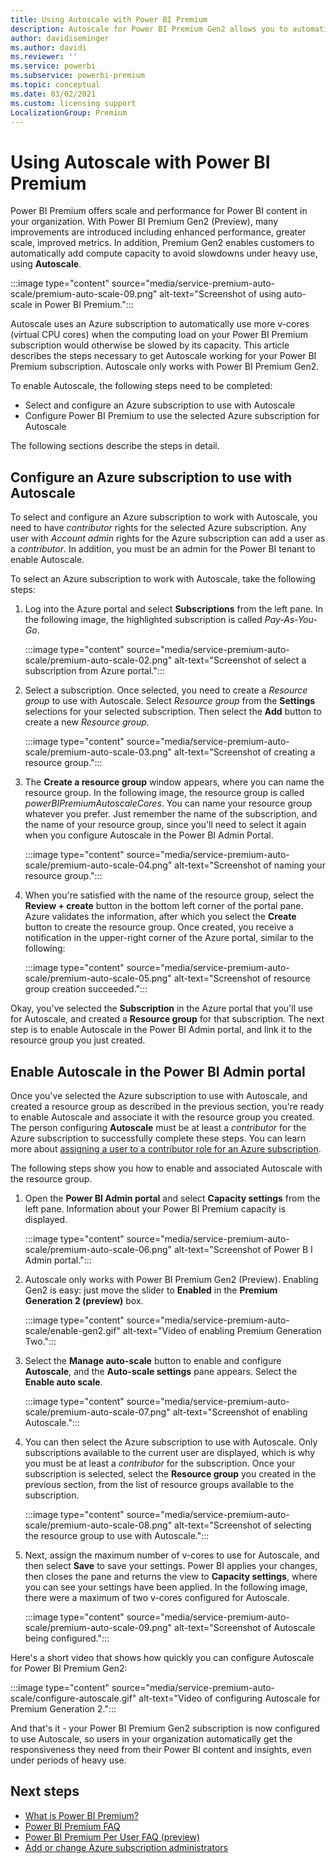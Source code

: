 ```yaml
---
title: Using Autoscale with Power BI Premium
description: Autoscale for Power BI Premium Gen2 allows you to automatically scale processing power to meet your Power BI user requirements
author: davidiseminger
ms.author: davidi
ms.reviewer: ''
ms.service: powerbi
ms.subservice: powerbi-premium
ms.topic: conceptual
ms.date: 03/02/2021
ms.custom: licensing support
LocalizationGroup: Premium
---
```


# Using Autoscale with Power BI Premium

Power BI Premium offers scale and performance for Power BI content in your organization. With Power BI Premium Gen2 (Preview), many improvements are introduced including enhanced performance, greater scale, improved metrics. In addition, Premium Gen2 enables customers to automatically add compute capacity to avoid slowdowns under heavy use, using **Autoscale**.

:::image type="content" source="media/service-premium-auto-scale/premium-auto-scale-09.png" alt-text="Screenshot of using auto-scale in Power BI Premium.":::

Autoscale uses an Azure subscription to automatically use more v-cores (virtual CPU cores) when the computing load on your Power BI Premium subscription would otherwise be slowed by its capacity. This article describes the steps necessary to get Autoscale working for your Power BI Premium subscription. Autoscale only works with Power BI Premium Gen2. 

To enable Autoscale, the following steps need to be completed:

* Select and configure an Azure subscription to use with Autoscale
* Configure Power BI Premium to use the selected Azure subscription for Autoscale

The following sections describe the steps in detail.

## Configure an Azure subscription to use with Autoscale

To select and configure an Azure subscription to work with Autoscale, you need to have *contributor* rights for the selected Azure subscription. Any user with *Account admin* rights for the Azure subscription can add a user as a *contributor*. In addition, you must be an admin for the Power BI tenant to enable Autoscale.

To select an Azure subscription to work with Autoscale, take the following steps:

1. Log into the Azure portal and select **Subscriptions** from the left pane. In the following image, the highlighted subscription is called *Pay-As-You-Go*. 

    :::image type="content" source="media/service-premium-auto-scale/premium-auto-scale-02.png" alt-text="Screenshot of select a subscription from Azure portal.":::

2. Select a subscription. Once selected, you need to create a *Resource group* to use with Autoscale. Select *Resource group* from the **Settings** selections for your selected subscription. Then select the **Add** button to create a new *Resource group*. 

    :::image type="content" source="media/service-premium-auto-scale/premium-auto-scale-03.png" alt-text="Screenshot of creating a resource group.":::

3. The **Create a resource group** window appears, where you can name the resource group. In the following image, the resource group is called *powerBIPremiumAutoscaleCores*. You can name your resource group whatever you prefer. Just remember the name of the subscription, and the name of your resource group, since you'll need to select it again when you configure Autoscale in the Power BI Admin Portal. 

    :::image type="content" source="media/service-premium-auto-scale/premium-auto-scale-04.png" alt-text="Screenshot of naming your resource group.":::

4. When you're satisfied with the name of the resource group, select the **Review + create** button in the bottom left corner of the portal pane. Azure validates the information, after which you select the **Create** button to create the resource group. Once created, you receive a notification in the upper-right corner of the Azure portal, similar to the following:

    :::image type="content" source="media/service-premium-auto-scale/premium-auto-scale-05.png" alt-text="Screenshot of resource group creation succeeded.":::
 
Okay, you've selected the **Subscription** in the Azure portal that you'll use for Autoscale, and created a **Resource group** for that subscription. The next step is to enable Autoscale in the Power BI Admin portal, and link it to the resource group you just created.

## Enable Autoscale in the Power BI Admin portal

Once you've selected the Azure subscription to use with Autoscale, and created a resource group as described in the previous section, you're ready to enable Autoscale and associate it with the resource group you created. The person configuring **Autoscale** must be at least a *contributor* for the Azure subscription to successfully complete these steps. You can learn more about [assigning a user to a contributor role for an Azure subscription](https://docs.microsoft.com/azure/cost-management-billing/manage/add-change-subscription-administrator). 

The following steps show you how to enable and associated Autoscale with the resource group.

1. Open the **Power BI Admin portal** and select **Capacity settings** from the left pane. Information about your Power BI Premium capacity is displayed. 

    :::image type="content" source="media/service-premium-auto-scale/premium-auto-scale-06.png" alt-text="Screenshot of Power B I Admin portal.":::

2. Autoscale only works with Power BI Premium Gen2 (Preview). Enabling Gen2 is easy: just move the slider to **Enabled** in the **Premium Generation 2 (preview)** box. 

    :::image type="content" source="media/service-premium-auto-scale/enable-gen2.gif" alt-text="Video of enabling Premium Generation Two.":::

3. Select the **Manage auto-scale** button to enable and configure **Autoscale**, and the **Auto-scale settings** pane appears. Select the **Enable auto scale**.

    :::image type="content" source="media/service-premium-auto-scale/premium-auto-scale-07.png" alt-text="Screenshot of enabling Autoscale.":::

4. You can then select the Azure subscription to use with Autoscale. Only subscriptions available to the current user are displayed, which is why you must be at least a *contributor* for the subscription. Once your subscription is selected, select the **Resource group** you created in the previous section, from the list of resource groups available to the subscription. 

    :::image type="content" source="media/service-premium-auto-scale/premium-auto-scale-08.png" alt-text="Screenshot of selecting the resource group to use with Autoscale.":::

5. Next, assign the maximum number of v-cores to use for Autoscale, and then select **Save** to save your settings. Power BI applies your changes, then closes the pane and returns the view to **Capacity settings**, where you can see your settings have been applied. In the following image, there were a maximum of two v-cores configured for Autoscale.

    :::image type="content" source="media/service-premium-auto-scale/premium-auto-scale-09.png" alt-text="Screenshot of Autoscale being configured.":::

Here's a short video that shows how quickly you can configure Autoscale for Power BI Premium Gen2:

:::image type="content" source="media/service-premium-auto-scale/configure-autoscale.gif" alt-text="Video of configuring Autoscale for Premium Generation 2."::: 

And that's it - your Power BI Premium Gen2 subscription is now configured to use Autoscale, so users in your organization automatically get the responsiveness they need from their Power BI content and insights, even under periods of heavy use. 

## Next steps

* [What is Power BI Premium?](service-premium-what-is.md)
* [Power BI Premium FAQ](service-premium-faq.md)
* [Power BI Premium Per User FAQ (preview)](service-premium-per-user-faq.md)
* [Add or change Azure subscription administrators](https://docs.microsoft.com/azure/cost-management-billing/manage/add-change-subscription-administrator)